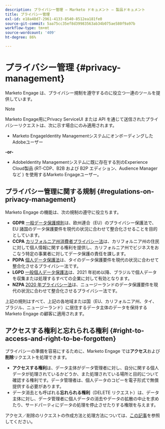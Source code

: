 ```yaml
---
description: プライバシー管理 — Marketo ドキュメント — 製品ドキュメント
title: プライバシー管理
exl-id: e18a48d7-2961-4133-8540-8512ea181fe0
source-git-commit: 5aa75cc35ef8d39983563ab34b075ae580f9a97b
workflow-type: tm+mt
source-wordcount: '409'
ht-degree: 86%

---
```


# プライバシー管理 {#privacy-management}

Marketo Engage は、プライバシー規制を遵守するのに役立つ一連のツールを提供しています。

>[!NOTE]
>
>Marketo Engage用にPrivacy ServiceUI または API を通じて送信されたプライバシーリクエストは、次に示す場合にのみ適用されます。
>
>* Marketo EngageIdentity ManagementシステムにオンボーディングしたAdobeユーザー
>
>**-or-**
>
>* AdobeIdentity Managementシステムに既に存在する別のExperience Cloud製品 (RT-CDP、B2B および B2P エディション、Audience Managerなど ) を使用するMarketo Engageユーザー。


## プライバシー管理に関する規制 {#regulations-on-privacy-management}

Marketo Engage の機能は、次の規制の遵守に役立ちます。

* **GDPR** [一般データ保護規則](https://ec.europa.eu/info/law/law-topic/data-protection/reform/what-does-general-data-protection-regulation-gdpr-govern_en)は、欧州連合（EU）のプライバシー保護法で、EU 諸国のデータ保護要件を現代の状況に合わせて整合化させることを目的としています。
* **CCPA** [カリフォルニア州消費者プライバシー法](https://leginfo.legislature.ca.gov/faces/codes_displayText.xhtml?lawCode=CIV&amp;division=3.&amp;title=1.81.5.&amp;part=4.&amp;chapter=&amp;article=)は、カリフォルニア州の住民に対して個人情報に関する権利を提供し、カリフォルニア州でビジネスをおこなう特定の事業者に対してデータ保護の責任を課します。
* **PDPA** [個人データ保護法](https://secureprivacy.ai/thailand-pdpa-summary-what-businesses-need-to-know/)は、タイのデータ保護要件を現代の状況に合わせて整合化させるプライバシー法です。
* **LGPD** [一般個人データ保護法](https://iapp.org/media/pdf/resource_center/Brazilian_General_Data_Protection_Law.pdf)は、2021 年初め以降、ブラジルで個人データを収集または処理するすべての企業に対して有効となります。
* **NZPA** [2020 年プライバシー法](https://www.privacy.org.nz/privacy-act-2020/privacy-act-2020/)は、ニュージーランドのデータ保護要件を現代の状況に合わせて整合化させるプライバシー法です。

上記の規則はすべて、上記の各地域または国（EU、カリフォルニア州、タイ、ブラジル、ニュージーランド）に居住するデータ主体のデータを保持する Marketo Engage の顧客に適用されます。

## アクセスする権利と忘れられる権利 {#right-to-access-and-right-to-be-forgotten}

プライバシーの準備を容易にするために、Marketo Engage では&#x200B;**アクセス**&#x200B;および&#x200B;**削除**&#x200B;リクエストを処理できます。

* **アクセスする権利**&#x200B;は、データ主体がデータ管理者に対し、自分に関する個人データが処理されているかどうか、また処理されている場所と目的について確認する権利です。データ管理者は、個人データのコピーを電子形式で無償提供する必要があります。
* データ消去とも呼ばれる&#x200B;**忘れられる権利**（DELETE リクエスト）は、データ主体に対し、データ管理者に個人データの消去やデータの拡散の中止を求めたり、サードパーティにデータの処理を停止させたりする権限を与えます。

アクセス／削除のリクエストの作成方法と処理方法については、[この記事](/help/marketo/product-docs/core-marketo-concepts/miscellaneous/privacy-requests.md)を参照してください。
